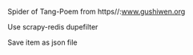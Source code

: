 Spider of Tang-Poem from https//:www.gushiwen.org

   Use scrapy-redis dupefilter
   
   Save item as json file
